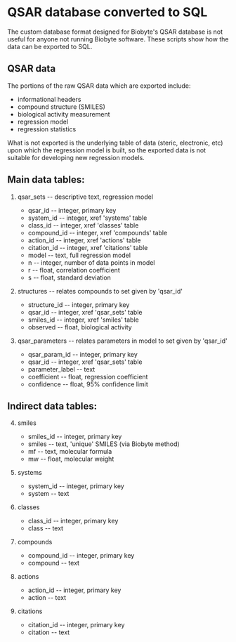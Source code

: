 # QSAR database converted to SQL

The custom database format designed for Biobyte's QSAR database is not useful
for anyone not running Biobyte software. These scripts show how the data can
be exported to SQL.

## QSAR data

The portions of the raw QSAR data which are exported include:

* informational headers
* compound structure (SMILES)
* biological activity measurement
* regression model
* regression statistics

What is not exported is the underlying table of data (steric, electronic, etc)
upon which the regression model is built, so the exported data is not suitable
for developing new regression models.

## Main data tables:

1. qsar_sets -- descriptive text, regression model
   * qsar_id          -- integer, primary key
   * system_id        -- integer, xref 'systems' table
   * class_id         -- integer, xref 'classes' table
   * compound_id      -- integer, xref 'compounds' table
   * action_id        -- integer, xref 'actions' table
   * citation_id      -- integer, xref 'citations' table
   * model            -- text, full regression model
   * n                -- integer, number of data points in model
   * r                -- float, correlation coefficient
   * s                -- float, standard deviation

2. structures -- relates compounds to set given by 'qsar_id'
   * structure_id     -- integer, primary key
   * qsar_id          -- integer, xref 'qsar_sets' table
   * smiles_id        -- integer, xref 'smiles' table
   * observed         -- float, biological activity

3. qsar_parameters -- relates parameters in model to set given by 'qsar_id'
   * qsar_param_id    -- integer, primary key
   * qsar_id          -- integer, xref 'qsar_sets' table
   * parameter_label  -- text
   * coefficient      -- float, regression coefficient
   * confidence       -- float, 95% confidence limit

## Indirect data tables:

4. smiles
   * smiles_id   -- integer, primary key
   * smiles      -- text, 'unique' SMILES (via Biobyte method)
   * mf          -- text, molecular formula
   * mw          -- float, molecular weight

5. systems
   * system_id   -- integer, primary key
   * system      -- text

6. classes
   * class_id    -- integer, primary key
   * class       -- text

7. compounds
   * compound_id -- integer, primary key
   * compound    -- text

8. actions
   * action_id   -- integer, primary key
   * action      -- text

9. citations
   * citation_id -- integer, primary key
   * citation    -- text
